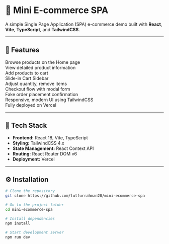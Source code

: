 # 🛒 Mini E-commerce SPA

A simple Single Page Application (SPA) e-commerce demo built with **React**, **Vite**, **TypeScript**, and **TailwindCSS**.

---

## 📌 Features

Browse products on the Home page  
 View detailed product information  
 Add products to cart  
 Slide-in Cart Sidebar  
 Adjust quantity, remove items  
 Checkout flow with modal form  
 Fake order placement confirmation  
 Responsive, modern UI using TailwindCSS  
 Fully deployed on Vercel

---

## 🚀 Tech Stack

- **Frontend:** React 18, Vite, TypeScript
- **Styling:** TailwindCSS 4.x
- **State Management:** React Context API
- **Routing:** React Router DOM v6
- **Deployment:** Vercel

---

## ⚙️ Installation

```bash
# Clone the repository
git clone https://github.com/lutfurrahman20/mini-ecommerce-spa

# Go to the project folder
cd mini-ecommerce-spa

# Install dependencies
npm install

# Start development server
npm run dev
```
